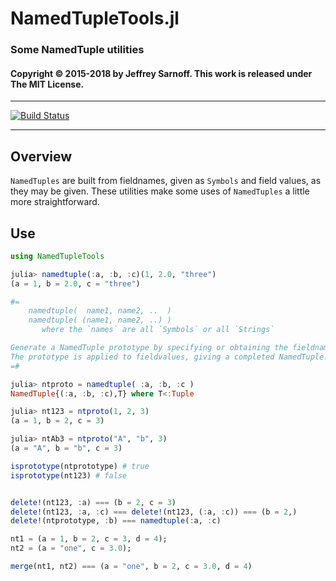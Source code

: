 # NamedTupleTools.jl
### Some NamedTuple utilities


#### Copyright © 2015-2018 by Jeffrey Sarnoff. This work is released under The MIT License.

-----


[![Build Status](https://travis-ci.org/JeffreySarnoff/NamedTupleTools.jl.svg?branch=master)](https://travis-ci.org/JeffreySarnoff/NamedTupleTools.jl)

-----

## Overview

`NamedTuples` are built from fieldnames, given as `Symbols` and field values, as they may be given.
These utilities make some uses of `NamedTuples` a little more straightforward.  


## Use
```julia
using NamedTupleTools

julia> namedtuple(:a, :b, :c)(1, 2.0, "three")
(a = 1, b = 2.0, c = "three")

#=
    namedtuple(  name1, name2, ..  )
    namedtuple( (name1, name2, ..) )
       where the `names` are all `Symbols` or all `Strings`

Generate a NamedTuple prototype by specifying or obtaining the fieldnames.
The prototype is applied to fieldvalues, giving a completed NamedTuple.
=#

julia> ntproto = namedtuple( :a, :b, :c )
NamedTuple{(:a, :b, :c),T} where T<:Tuple

julia> nt123 = ntproto(1, 2, 3)
(a = 1, b = 2, c = 3)

julia> ntAb3 = ntproto("A", "b", 3)
(a = "A", b = "b", c = 3)

isprototype(ntprototype) # true
isprototype(nt123) # false


delete!(nt123, :a) === (b = 2, c = 3)
delete!(nt123, :a, :c) === delete!(nt123, (:a, :c)) === (b = 2,)
delete!(ntprototype, :b) === namedtuple(:a, :c)

nt1 = (a = 1, b = 2, c = 3, d = 4);
nt2 = (a = "one", c = 3.0);

merge(nt1, nt2) === (a = "one", b = 2, c = 3.0, d = 4)
```
